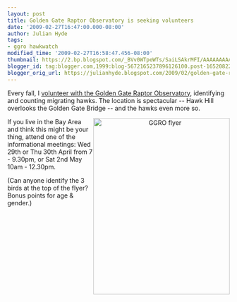 ```yaml
---
layout: post
title: Golden Gate Raptor Observatory is seeking volunteers
date: '2009-02-27T16:47:00.000-08:00'
author: Julian Hyde
tags:
- ggro hawkwatch
modified_time: '2009-02-27T16:58:47.456-08:00'
thumbnail: https://2.bp.blogspot.com/_BVv0WTpeWTs/SaiLSAkrMFI/AAAAAAAAADE/7yWyNeuobTY/s72-c/ggro2009-flyer.png
blogger_id: tag:blogger.com,1999:blog-5672165237896126100.post-1652082261421917585
blogger_orig_url: https://julianhyde.blogspot.com/2009/02/golden-gate-raptor-observatory-is.html
---
```


Every fall, I
[volunteer with the Golden Gate Raptor Observatory](https://julianhyde.blogspot.com/2008/08/hawkwatch.html),
identifying and counting migrating hawks. The location is spectacular
-- Hawk Hill overlooks the Golden Gate Bridge -- and the hawks even
more so.

<a onblur="try {parent.deselectBloggerImageGracefully();} catch(e) {}" href="/assets/img/ggro2009-flyer.png">
  <img style="margin: 0px auto 10px; display: block; float: right; text-align: center; cursor: pointer; width: 309px; height: 400px;"
    src="/assets/img/ggro2009-flyer.png" alt="GGRO flyer"
    id="BLOGGER_PHOTO_ID_5307645302363861074" border="0" />
</a>

If you live in the Bay Area and think this might be your thing, attend
one of the informational meetings: Wed 29th or Thu 30th April from 7 -
9.30pm, or Sat 2nd May 10am - 12.30pm.

(Can anyone identify the 3 birds at the top of the flyer? Bonus points
for age &amp; gender.)
